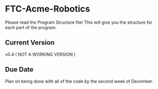 FTC-Acme-Robotics
=================
Please read the Program Structure file! This will give you the structure for each part of the program.


Current Version
----------------
v0.4 ( NOT A WORKING VERSION )

Due Date
----------------
Plan on being done with all of the code by the second week of December.
